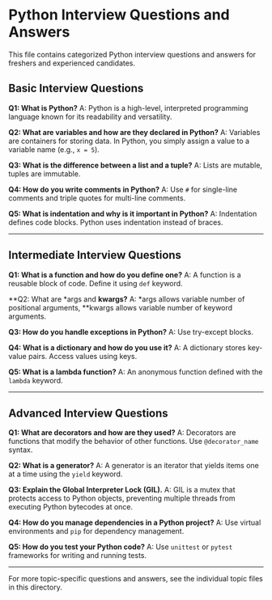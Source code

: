 # Python Interview Questions and Answers

This file contains categorized Python interview questions and answers for freshers and experienced candidates.

## Basic Interview Questions

**Q1: What is Python?**
A: Python is a high-level, interpreted programming language known for its readability and versatility.

**Q2: What are variables and how are they declared in Python?**
A: Variables are containers for storing data. In Python, you simply assign a value to a variable name (e.g., `x = 5`).

**Q3: What is the difference between a list and a tuple?**
A: Lists are mutable, tuples are immutable.

**Q4: How do you write comments in Python?**
A: Use `#` for single-line comments and triple quotes for multi-line comments.

**Q5: What is indentation and why is it important in Python?**
A: Indentation defines code blocks. Python uses indentation instead of braces.

---

## Intermediate Interview Questions

**Q1: What is a function and how do you define one?**
A: A function is a reusable block of code. Define it using `def` keyword.

**Q2: What are *args and **kwargs?**
A: *args allows variable number of positional arguments, **kwargs allows variable number of keyword arguments.

**Q3: How do you handle exceptions in Python?**
A: Use try-except blocks.

**Q4: What is a dictionary and how do you use it?**
A: A dictionary stores key-value pairs. Access values using keys.

**Q5: What is a lambda function?**
A: An anonymous function defined with the `lambda` keyword.

---

## Advanced Interview Questions

**Q1: What are decorators and how are they used?**
A: Decorators are functions that modify the behavior of other functions. Use `@decorator_name` syntax.

**Q2: What is a generator?**
A: A generator is an iterator that yields items one at a time using the `yield` keyword.

**Q3: Explain the Global Interpreter Lock (GIL).**
A: GIL is a mutex that protects access to Python objects, preventing multiple threads from executing Python bytecodes at once.

**Q4: How do you manage dependencies in a Python project?**
A: Use virtual environments and `pip` for dependency management.

**Q5: How do you test your Python code?**
A: Use `unittest` or `pytest` frameworks for writing and running tests.

---

For more topic-specific questions and answers, see the individual topic files in this directory.

